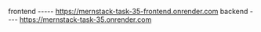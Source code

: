 frontend ----- https://mernstack-task-35-frontend.onrender.com
backend ---- https://mernstack-task-35.onrender.com